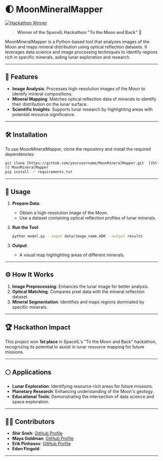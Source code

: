 
# 🌓 MoonMineralMapper  

[![Hackathon Winner](https://img.shields.io/badge/Hackathon%20Winner-1st%20Place-brightgreen)](https://www.spaceil.com)  
> **Winner of the SpaceIL Hackathon "To the Moon and Back" 🚀**  

MoonMineralMapper is a Python-based tool that analyzes images of the Moon and maps mineral distribution using optical reflection datasets. It leverages data science and image processing techniques to identify regions rich in specific minerals, aiding lunar exploration and research.  

---

## 🚀 Features  

- **Image Analysis**: Processes high-resolution images of the Moon to identify mineral compositions.  
- **Mineral Mapping**: Matches optical reflection data of minerals to identify their distribution on the lunar surface.  
- **Scientific Insights**: Supports lunar research by highlighting areas with potential resource significance.  

---

## 🛠️ Installation  

To use MoonMineralMapper, clone the repository and install the required dependencies:  

```bash  
git clone [https://github.com/yourusername/MoonMineralMapper.git  ](https://github.com/shirsneh/Moshal-Hackathon.git)
cd MoonMineralMapper  
pip install -r requirements.txt  
```  

---

## 📂 Usage  

1. **Prepare Data**:  
   - Obtain a high-resolution image of the Moon.  
   - Use a dataset containing optical reflection profiles of lunar minerals.  

2. **Run the Tool**:  
   ```bash  
   python model.py --input data/image_name.HDR --output results 
   ```  

3. **Output**:  
   - A visual map highlighting areas of different minerals.   

---

## ⚙️ How It Works  

1. **Image Preprocessing**: Enhances the lunar image for better analysis.  
2. **Optical Matching**: Compares pixel data with the mineral reflection dataset.  
3. **Mineral Segmentation**: Identifies and maps regions dominated by specific minerals.  

---

## 🏆 Hackathon Impact  

This project won **1st place** in SpaceIL's "To the Moon and Back" hackathon, recognizing its potential to assist in lunar resource mapping for future missions.  

---

## 🌕 Applications  

- **Lunar Exploration**: Identifying resource-rich areas for future missions.  
- **Planetary Research**: Enhancing understanding of the Moon's geology.  
- **Educational Tools**: Demonstrating the intersection of data science and space exploration.  

---

## 👩‍💻 Contributors  

- **Shir Sneh**: [GitHub Profile](https://github.com/shirsneh)  
- **Maya Goldman**: [GitHub Profile](https://github.com/mayyagoldman)
- **Erik Pinhasov**: [GitHub Profile](https://github.com/erik-pinhasov)
- **Eden Fingold**:  
---
